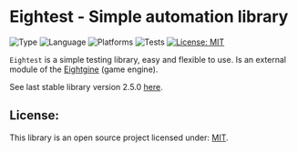 # Eightest - Simple automation library

![Type](https://img.shields.io/badge/type-engine%20module-%235a6770)
![Language](https://img.shields.io/badge/language-C%2B%2B-blue)
![Platforms](https://img.shields.io/badge/platforms-Windows%20%7C%20Linux%20%7C%20macOS-red)
![Tests](https://img.shields.io/badge/tests-automated-yellow)
[![License: MIT](https://img.shields.io/badge/license-MIT-green)](https://opensource.org/license/mit)

`Eightest` is a simple testing library, easy and flexible to use. Is an external module of the [Eightgine](https://github.com/MathDivergent/Eightgine) (game engine).

See last stable library version 2.5.0 [here](https://github.com/MathDivergent/Eightest/releases).

## License:
This library is an open source project licensed under: [MIT](https://opensource.org/licenses/MIT).

